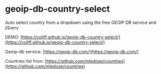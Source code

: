 # geoip-db-country-select

Auto select country from a dropdown using the free GEOIP DB service and jQuery

DEMO: [https://coliff.github.io/geoip-db-country-select/](https://coliff.github.io/geoip-db-country-select/)

Geoip-db service: [https://geoip-db.com/](https://geoip-db.com/)

Countries list from: [https://github.com/mledoze/countries](https://github.com/mledoze/countries)
